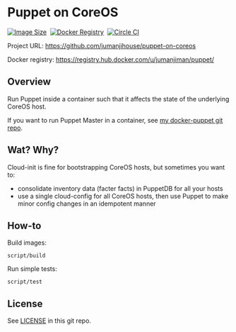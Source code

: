 Puppet on CoreOS
================

[![Image Size](https://img.shields.io/imagelayers/image-size/jumanjiman/puppet/latest.svg)](https://imagelayers.io/?images=jumanjiman/puppet:latest 'View image size and layers')&nbsp;
[![Docker Registry](https://img.shields.io/docker/pulls/jumanjiman/puppet.svg)](https://registry.hub.docker.com/u/jumanjiman/puppet)&nbsp;
[![Circle CI](https://circleci.com/gh/jumanjihouse/puppet-on-coreos.png?circle-token=f9208a48c93c066eedc085afb8e79fd6d2f6c6a4)](https://circleci.com/gh/jumanjihouse/puppet-on-coreos/tree/master 'View CI builds')

Project URL: https://github.com/jumanjihouse/puppet-on-coreos

Docker registry: https://registry.hub.docker.com/u/jumanjiman/puppet/


Overview
--------

Run Puppet inside a container such that it affects the state
of the underlying CoreOS host.

If you want to run Puppet Master in a container, see
[my docker-puppet git repo](https://github.com/jumanjiman/docker-puppet).


Wat? Why?
---------

Cloud-init is fine for bootstrapping CoreOS hosts, but sometimes you want to:

* consolidate inventory data (facter facts) in PuppetDB for all your hosts
* use a single cloud-config for all CoreOS hosts, then
  use Puppet to make minor config changes in an idempotent manner


How-to
------

Build images:

    script/build

Run simple tests:

    script/test


License
-------

See [LICENSE](LICENSE) in this git repo.
